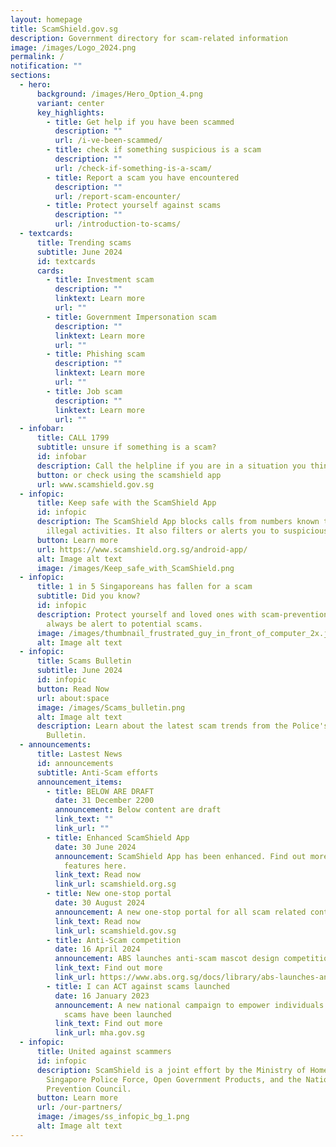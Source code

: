 ```yaml
---
layout: homepage
title: ScamShield.gov.sg
description: Government directory for scam-related information
image: /images/Logo_2024.png
permalink: /
notification: ""
sections:
  - hero:
      background: /images/Hero_Option_4.png
      variant: center
      key_highlights:
        - title: Get help if you have been scammed
          description: ""
          url: /i-ve-been-scammed/
        - title: check if something suspicious is a scam
          description: ""
          url: /check-if-something-is-a-scam/
        - title: Report a scam you have encountered
          description: ""
          url: /report-scam-encounter/
        - title: Protect yourself against scams
          description: ""
          url: /introduction-to-scams/
  - textcards:
      title: Trending scams
      subtitle: June 2024
      id: textcards
      cards:
        - title: Investment scam
          description: ""
          linktext: Learn more
          url: ""
        - title: Government Impersonation scam
          description: ""
          linktext: Learn more
          url: ""
        - title: Phishing scam
          description: ""
          linktext: Learn more
          url: ""
        - title: Job scam
          description: ""
          linktext: Learn more
          url: ""
  - infobar:
      title: CALL 1799
      subtitle: unsure if something is a scam?
      id: infobar
      description: Call the helpline if you are in a situation you think could be a scam
      button: or check using the scamshield app
      url: www.scamshield.gov.sg
  - infopic:
      title: Keep safe with the ScamShield App
      id: infopic
      description: The ScamShield App blocks calls from numbers known to be used in
        illegal activities. It also filters or alerts you to suspicious SMSes.
      button: Learn more
      url: https://www.scamshield.org.sg/android-app/
      alt: Image alt text
      image: /images/Keep_safe_with_ScamShield.png
  - infopic:
      title: 1 in 5 Singaporeans has fallen for a scam
      subtitle: Did you know?
      id: infopic
      description: Protect yourself and loved ones with scam-prevention tools, and
        always be alert to potential scams.
      image: /images/thumbnail_frustrated_guy_in_front_of_computer_2x.jpg
      alt: Image alt text
  - infopic:
      title: Scams Bulletin
      subtitle: June 2024
      id: infopic
      button: Read Now
      url: about:space
      image: /images/Scams_bulletin.png
      alt: Image alt text
      description: Learn about the latest scam trends from the Police's Monthly Scams
        Bulletin.
  - announcements:
      title: Lastest News
      id: announcements
      subtitle: Anti-Scam efforts
      announcement_items:
        - title: BELOW ARE DRAFT
          date: 31 December 2200
          announcement: Below content are draft
          link_text: ""
          link_url: ""
        - title: Enhanced ScamShield App
          date: 30 June 2024
          announcement: ScamShield App has been enhanced. Find out more about the new
            features here.
          link_text: Read now
          link_url: scamshield.org.sg
        - title: New one-stop portal
          date: 30 August 2024
          announcement: A new one-stop portal for all scam related content has been launched.
          link_text: Read now
          link_url: scamshield.gov.sg
        - title: Anti-Scam competition
          date: 16 April 2024
          announcement: ABS launches anti-scam mascot design competition
          link_text: Find out more
          link_url: https://www.abs.org.sg/docs/library/abs-launches-anti-scam-mascot-design-competition.pdf
        - title: I can ACT against scams launched
          date: 16 January 2023
          announcement: A new national campaign to empower individuals to ACT against
            scams have been launched
          link_text: Find out more
          link_url: mha.gov.sg
  - infopic:
      title: United against scammers
      id: infopic
      description: ScamShield is a joint effort by the Ministry of Home Affairs, the
        Singapore Police Force, Open Government Products, and the National Crime
        Prevention Council.
      button: Learn more
      url: /our-partners/
      image: /images/ss_infopic_bg_1.png
      alt: Image alt text
---
```

